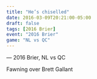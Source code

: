```yaml
---
title: "He’s chiselled"
date: 2016-03-09T20:21:00-05:00
draft: false
tags: [2016 Brier]
event: "2016 Brier"
game: "NL vs QC"
---
```

— 2016 Brier, NL vs QC
<!--more--> 
Fawning over Brett Gallant